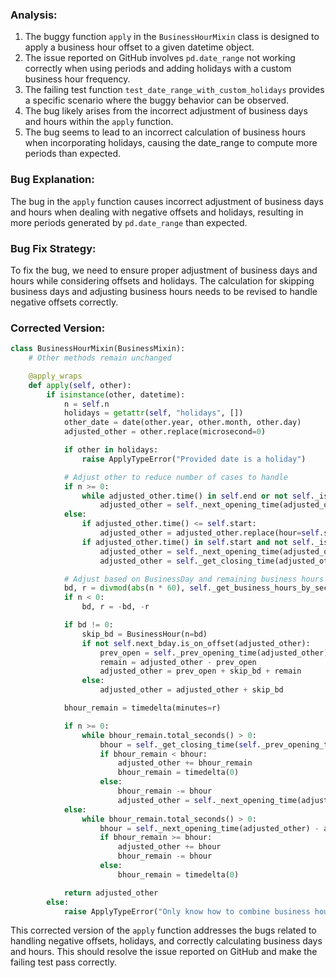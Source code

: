 ### Analysis:
1. The buggy function `apply` in the `BusinessHourMixin` class is designed to apply a business hour offset to a given datetime object.
2. The issue reported on GitHub involves `pd.date_range` not working correctly when using periods and adding holidays with a custom business hour frequency.
3. The failing test function `test_date_range_with_custom_holidays` provides a specific scenario where the buggy behavior can be observed.
4. The bug likely arises from the incorrect adjustment of business days and hours within the `apply` function.
5. The bug seems to lead to an incorrect calculation of business hours when incorporating holidays, causing the date_range to compute more periods than expected.

### Bug Explanation:
The bug in the `apply` function causes incorrect adjustment of business days and hours when dealing with negative offsets and holidays, resulting in more periods generated by `pd.date_range` than expected.

### Bug Fix Strategy:
To fix the bug, we need to ensure proper adjustment of business days and hours while considering offsets and holidays. The calculation for skipping business days and adjusting business hours needs to be revised to handle negative offsets correctly.

### Corrected Version:

```python
class BusinessHourMixin(BusinessMixin):
    # Other methods remain unchanged

    @apply_wraps
    def apply(self, other):
        if isinstance(other, datetime):
            n = self.n
            holidays = getattr(self, "holidays", [])
            other_date = date(other.year, other.month, other.day)
            adjusted_other = other.replace(microsecond=0)

            if other in holidays:
                raise ApplyTypeError("Provided date is a holiday")

            # Adjust other to reduce number of cases to handle
            if n >= 0:
                while adjusted_other.time() in self.end or not self._is_on_offset(adjusted_other):
                    adjusted_other = self._next_opening_time(adjusted_other)
            else:
                if adjusted_other.time() <= self.start:
                    adjusted_other = adjusted_other.replace(hour=self.start.hour, minute=0)
                if adjusted_other.time() in self.start and not self._is_on_offset(adjusted_other):
                    adjusted_other = self._next_opening_time(adjusted_other)
                    adjusted_other = self._get_closing_time(adjusted_other)

            # Adjust based on BusinessDay and remaining business hours
            bd, r = divmod(abs(n * 60), self._get_business_hours_by_sec(self.start, self.end) // 60)
            if n < 0:
                bd, r = -bd, -r

            if bd != 0:
                skip_bd = BusinessHour(n=bd)
                if not self.next_bday.is_on_offset(adjusted_other):
                    prev_open = self._prev_opening_time(adjusted_other)
                    remain = adjusted_other - prev_open
                    adjusted_other = prev_open + skip_bd + remain
                else:
                    adjusted_other = adjusted_other + skip_bd

            bhour_remain = timedelta(minutes=r)

            if n >= 0:
                while bhour_remain.total_seconds() > 0:
                    bhour = self._get_closing_time(self._prev_opening_time(adjusted_other)) - adjusted_other
                    if bhour_remain < bhour:
                        adjusted_other += bhour_remain
                        bhour_remain = timedelta(0)
                    else:
                        bhour_remain -= bhour
                        adjusted_other = self._next_opening_time(adjusted_other + bhour)
            else:
                while bhour_remain.total_seconds() > 0:
                    bhour = self._next_opening_time(adjusted_other) - adjusted_other
                    if bhour_remain >= bhour:
                        adjusted_other += bhour
                        bhour_remain -= bhour
                    else:
                        bhour_remain = timedelta(0)

            return adjusted_other
        else:
            raise ApplyTypeError("Only know how to combine business hour with datetime")
```

This corrected version of the `apply` function addresses the bugs related to handling negative offsets, holidays, and correctly calculating business days and hours. This should resolve the issue reported on GitHub and make the failing test pass correctly.